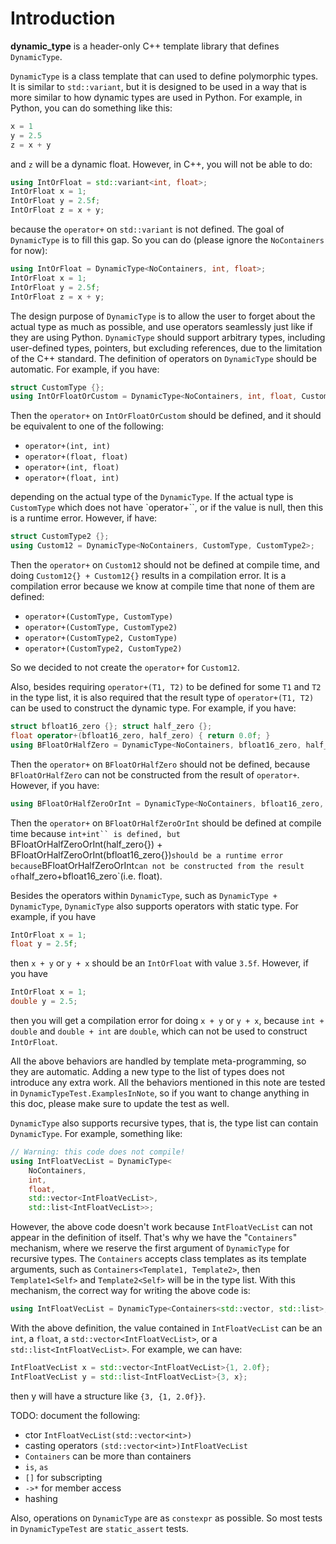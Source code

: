 # Introduction

**dynamic_type** is a header-only C++ template library that defines `DynamicType`.

`DynamicType` is a class template that can used to define polymorphic types.
It is similar to `std::variant`, but it is designed to be used in a way that
is more similar to how dynamic types are used in Python. For example, in Python,
you can do something like this:

```python
x = 1
y = 2.5
z = x + y
```

and `z` will be a dynamic float. However, in C++, you will not be able to do:

```C++
using IntOrFloat = std::variant<int, float>;
IntOrFloat x = 1;
IntOrFloat y = 2.5f;
IntOrFloat z = x + y;
```

because the `operator+` on `std::variant` is not defined. The goal of
`DynamicType` is to fill this gap. So you can do
(please ignore the `NoContainers` for now):

```C++
using IntOrFloat = DynamicType<NoContainers, int, float>;
IntOrFloat x = 1;
IntOrFloat y = 2.5f;
IntOrFloat z = x + y;
```

The design purpose of `DynamicType` is to allow the user to forget about the
actual type as much as possible, and use operators seamlessly just like if
they are using Python. `DynamicType` should support arbitrary types, including
user-defined types, pointers, but excluding references, due to the limitation
of the C++ standard. The definition of operators on `DynamicType` should be
automatic. For example, if you have:

```C++
struct CustomType {};
using IntOrFloatOrCustom = DynamicType<NoContainers, int, float, CustomType>;
```

Then the `operator+` on `IntOrFloatOrCustom` should be defined, and it should
be equivalent to one of the following:

- `operator+(int, int)`
- `operator+(float, float)`
- `operator+(int, float)`
- `operator+(float, int)`

depending on the actual type of the `DynamicType`. If the actual type is
`CustomType` which does not have `operator+``, or if the value is null,
then this is a runtime error. However, if have:

```C++
struct CustomType2 {};
using Custom12 = DynamicType<NoContainers, CustomType, CustomType2>;
```

Then the `operator+` on `Custom12` should not be defined at compile time,
and doing `Custom12{} + Custom12{}` results in a compilation error. It is
a compilation error because we know at compile time that none of them are
defined:

- `operator+(CustomType, CustomType)`
- `operator+(CustomType, CustomType2)`
- `operator+(CustomType2, CustomType)`
- `operator+(CustomType2, CustomType2)`

So we decided to not create the `operator+` for `Custom12`.

Also, besides requiring `operator+(T1, T2)` to be defined for some `T1` and
`T2` in the type list, it is also required that the result type of
`operator+(T1, T2)` can be used to construct the dynamic type. For example,
if you have:

```C++
struct bfloat16_zero {}; struct half_zero {};
float operator+(bfloat16_zero, half_zero) { return 0.0f; }
using BFloatOrHalfZero = DynamicType<NoContainers, bfloat16_zero, half_zero>;
```

Then the `operator+` on `BFloatOrHalfZero` should not be defined, because `BFloatOrHalfZero` can not be constructed from the result of `operator+`.
However, if you have:

```C++
using BFloatOrHalfZeroOrInt = DynamicType<NoContainers, bfloat16_zero, half_zero, int>;
```

Then the `operator+` on `BFloatOrHalfZeroOrInt` should be defined at compile time
because `int+int`` is defined, but
`BFloatOrHalfZeroOrInt(half_zero{}) + BFloatOrHalfZeroOrInt(bfloat16_zero{})`
should be a runtime error because `BFloatOrHalfZeroOrInt` can not be constructed
from the result of `half_zero+bfloat16_zero`(i.e. float).

Besides the operators within `DynamicType`, such as `DynamicType + DynamicType`,
`DynamicType` also supports operators with static type. For example, if you have

```C++
IntOrFloat x = 1;
float y = 2.5f;
```

then `x + y` or `y + x` should be an `IntOrFloat` with value `3.5f`. However, if
you have

```C++
IntOrFloat x = 1;
double y = 2.5;
```

then you will get a compilation error for doing `x + y` or `y + x`, because
`int + double` and `double + int` are `double`, which can not be used to
construct `IntOrFloat`.

All the above behaviors are handled by template meta-programming, so they are
automatic. Adding a new type to the list of types does not introduce any
extra work. All the behaviors mentioned in this note are tested in
`DynamicTypeTest.ExamplesInNote`, so if you want to change anything in this
doc, please make sure to update the test as well.

`DynamicType` also supports recursive types, that is, the type list can
contain `DynamicType`. For example, something like:

```C++
// Warning: this code does not compile!
using IntFloatVecList = DynamicType<
    NoContainers,
    int,
    float,
    std::vector<IntFloatVecList>,
    std::list<IntFloatVecList>>;
```

However, the above code doesn't work because `IntFloatVecList` can not appear
in the definition of itself. That's why we have the "`Containers`" mechanism,
where we reserve the first argument of `DynamicType` for recursive types. The
`Containers` accepts class templates as its template arguments, such as
`Containers<Template1, Template2>`, then `Template1<Self>` and `Template2<Self>`
will be in the type list. With this mechanism, the correct way for writing
the above code is:

```C++
using IntFloatVecList = DynamicType<Containers<std::vector, std::list>, int, float>;
```

With the above definition, the value contained in `IntFloatVecList` can be
an `int`, a `float`, a `std::vector<IntFloatVecList>`, or a
`std::list<IntFloatVecList>`. For example, we can have:

```C++
IntFloatVecList x = std::vector<IntFloatVecList>{1, 2.0f};
IntFloatVecList y = std::list<IntFloatVecList>{3, x};
```

then y will have a structure like `{3, {1, 2.0f}}`.

TODO: document the following:
- ctor `IntFloatVecList(std::vector<int>)`
- casting operators `(std::vector<int>)IntFloatVecList`
- `Containers` can be more than containers
- `is`, `as`
- `[]` for subscripting
- `->*` for member access
- hashing

Also, operations on `DynamicType` are as `constexpr` as possible. So most
tests in `DynamicTypeTest` are `static_assert` tests.
